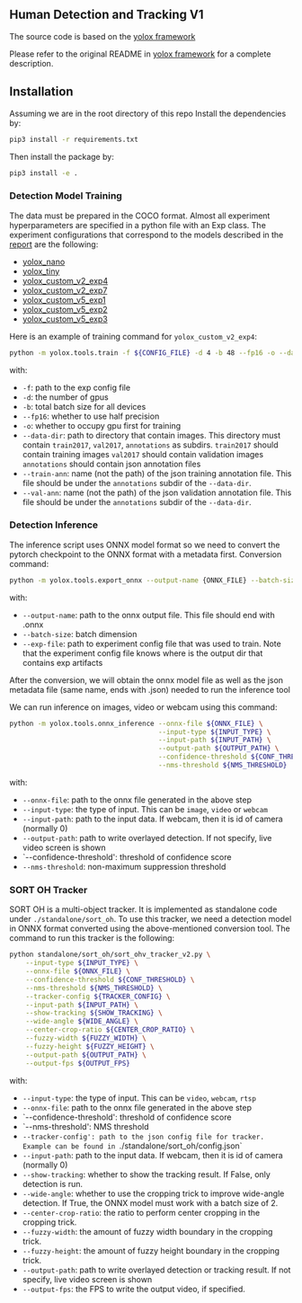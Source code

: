## Human Detection and Tracking V1

The source code is based on the [yolox framework](https://github.com/Megvii-BaseDetection/YOLOX)

Please refer to the original README in [yolox framework](https://github.com/Megvii-BaseDetection/YOLOX) for a complete description. 

## Installation

Assuming we are in the root directory of this repo
Install the dependencies by:

```bash
pip3 install -r requirements.txt
```

Then install the package by:

```bash
pip3 install -e .
```

### Detection Model Training
The data must be prepared in the COCO format. Almost all experiment hyperparameters are specified in a python file with an Exp class.
The experiment configurations that correspond to the models described in the [report](https://axon.quip.com/t4IHA4Ab2zLT/Taser-Targeting-Human-Detection-Tracking-Q4-2022-White-Paper) are the following:

- [yolox_nano](./exps/open_image_person_detector_yolox_nano.py)
- [yolox_tiny](./exps/open_image_person_detector_yolox_tiny.py)
- [yolox_custom_v2_exp4](./exps/open_image_person_detector_v2_exp4.py)
- [yolox_custom_v2_exp7](./exps/open_image_person_detector_v2_exp7.py)
- [yolox_custom_v5_exp1](./exps/open_image_person_detector_v5_exp1.py)
- [yolox_custom_v5_exp2](./exps/open_image_person_detector_v5_exp2.py)
- [yolox_custom_v5_exp3](./exps/open_image_person_detector_v5_exp3.py)

Here is an example of training command for `yolox_custom_v2_exp4`:

```bash
python -m yolox.tools.train -f ${CONFIG_FILE} -d 4 -b 48 --fp16 -o --data-dir ${DATA_DIR} --train-ann ${TRAIN_ANN} --val-ann ${VAL_ANN}
```

with:

- `-f`: path to the exp config file
- `-d`: the number of gpus
- `-b`: total batch size for all devices
- `--fp16`: whether to use half precision
- `-o`: whether to occupy gpu first for training
- `--data-dir`: path to directory that contain images.
  This directory must contain `train2017`, `val2017`, `annotations` as subdirs. 
  `train2017` should contain training images
  `val2017` should contain validation images
  `annotations` should contain json annotation files 
- `--train-ann`: name (not the path) of the json training annotation file. This file should be under the `annotations` subdir of the `--data-dir`. 
- `--val-ann`: name (not the path) of the json validation annotation file. This file should be under the `annotations` subdir of the `--data-dir`. 

### Detection Inference
The inference script uses ONNX model format so we need to convert the pytorch checkpoint to the ONNX format with a metadata first. 
Conversion command:

```bash
python -m yolox.tools.export_onnx --output-name {ONNX_FILE} --batch-size 1 --exp-file ${CONFIG_FILE}
```

with:

- `--output-name`: path to the onnx output file. This file should end with .onnx
- `--batch-size`: batch dimension
- `--exp-file`: path to experiment config file that was used to train. Note that the experiment config file knows where is the output dir that contains exp artifacts

After the conversion, we will obtain the onnx model file as well as the json metadata file (same name, ends with .json) needed to run the inference tool

We can run inference on images, video or webcam using this command:

```bash
python -m yolox.tools.onnx_inference --onnx-file ${ONNX_FILE} \
                                     --input-type ${INPUT_TYPE} \
                                     --input-path ${INPUT_PATH} \
                                     --output-path ${OUTPUT_PATH} \
                                     --confidence-threshold ${CONF_THRESHOLD} \
                                     --nms-threshold ${NMS_THRESHOLD}
```

with:

- `--onnx-file`: path to the onnx file generated in the above step
- `--input-type`: the type of input. This can be `image`, `video` or `webcam`
- `--input-path`: path to the input data. If webcam, then it is id of camera (normally 0)
- `--output-path`: path to write overlayed detection. If not specify, live video screen is shown
- `--confidence-threshold': threshold of confidence score
- `--nms-threshold`: non-maximum suppression threshold


### SORT OH Tracker 
SORT OH is a multi-object tracker. It is implemented as standalone code under `./standalone/sort_oh`. 
To use this tracker, we need a detection model in ONNX format converted using the above-mentioned conversion tool. 
The command to run this tracker is the following:

```bash
python standalone/sort_oh/sort_ohv_tracker_v2.py \
    --input-type ${INPUT_TYPE} \
    --onnx-file ${ONNX_FILE} \
    --confidence-threshold ${CONF_THRESHOLD} \
    --nms-threshold ${NMS_THRESHOLD} \
    --tracker-config ${TRACKER_CONFIG} \
    --input-path ${INPUT_PATH} \
    --show-tracking ${SHOW_TRACKING} \
    --wide-angle ${WIDE_ANGLE} \
    --center-crop-ratio ${CENTER_CROP_RATIO} \
    --fuzzy-width ${FUZZY_WIDTH} \
    --fuzzy-height ${FUZZY_HEIGHT} \
    --output-path ${OUTPUT_PATH} \
    --output-fps ${OUTPUT_FPS}
``` 

with:

- `--input-type`: the type of input. This can be `video`, `webcam`, `rtsp`
- `--onnx-file`: path to the onnx file generated in the above step
- `--confidence-threshold': threshold of confidence score
- `--nms-threshold': NMS threshold
- `--tracker-config': path to the json config file for tracker. Example can be found in `./standalone/sort_oh/config.json` 
- `--input-path`: path to the input data. If webcam, then it is id of camera (normally 0)
- `--show-tracking`: whether to show the tracking result. If False, only detection is run. 
- `--wide-angle`: whether to use the cropping trick to improve wide-angle detection. If True, the ONNX model must work with a batch size of 2. 
- `--center-crop-ratio`: the ratio to perform center cropping in the cropping trick. 
- `--fuzzy-width`: the amount of fuzzy width boundary in the cropping trick. 
- `--fuzzy-height`: the amount of fuzzy height boundary in the cropping trick. 
- `--output-path`: path to write overlayed detection or tracking result. If not specify, live video screen is shown
- `--output-fps`: the FPS to write the output video, if specified.  

